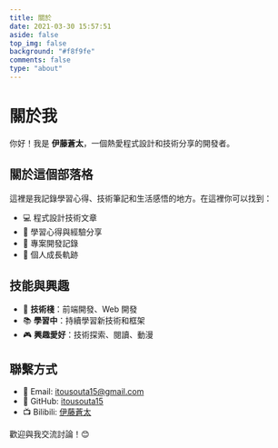 ```yaml
---
title: 關於
date: 2021-03-30 15:57:51
aside: false
top_img: false
background: "#f8f9fe"
comments: false
type: "about"
---
```


# 關於我

你好！我是 **伊藤蒼太**，一個熱愛程式設計和技術分享的開發者。

## 關於這個部落格

這裡是我記錄學習心得、技術筆記和生活感悟的地方。在這裡你可以找到：

- 💻 程式設計技術文章
- 📝 學習心得與經驗分享
- 🎯 專案開發記錄
- 🌱 個人成長軌跡

## 技能與興趣

- 🚀 **技術棧**：前端開發、Web 開發
- 📚 **學習中**：持續學習新技術和框架
- 🎮 **興趣愛好**：技術探索、閱讀、動漫

## 聯繫方式

- 📧 Email: itousouta15@gmail.com
- 🐙 GitHub: [itousouta15](https://github.com/itousouta15)
- 📺 Bilibili: [伊藤蒼太](https://space.bilibili.com/3493135988558536?spm_id_from=333.1007.0.0)

歡迎與我交流討論！😊